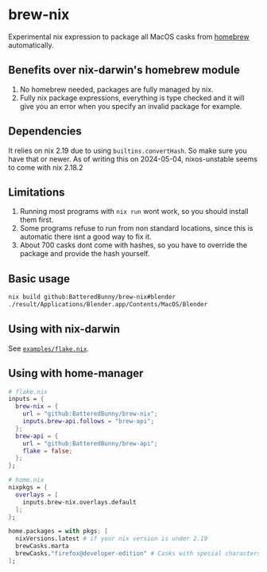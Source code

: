 # brew-nix

Experimental nix expression to package all MacOS casks from [homebrew](https://brew.sh/) automatically. 

## Benefits over nix-darwin's homebrew module
1. No homebrew needed, packages are fully managed by nix.
2. Fully nix package expressions, everything is type checked and it will give you an error when you specify an invalid package for example.

## Dependencies
It relies on nix 2.19 due to using ``builtins.convertHash``. So make sure you have that or newer.
As of writing this on 2024-05-04, nixos-unstable seems to come with nix 2.18.2

## Limitations
1. Running most programs with ``nix run`` wont work, so you should install them first.
2. Some programs refuse to run from non standard locations, since this is automatic there isnt a good way to fix it.
3. About 700 casks dont come with hashes, so you have to override the package and provide the hash yourself.

## Basic usage
```bash
nix build github:BatteredBunny/brew-nix#blender
./result/Applications/Blender.app/Contents/MacOS/Blender
```
## Using with nix-darwin

See [`examples/flake.nix`](examples/flake.nix).

## Using with home-manager
```nix
# flake.nix
inputs = {
  brew-nix = {
    url = "github:BatteredBunny/brew-nix";
    inputs.brew-api.follows = "brew-api";
  };
  brew-api = {
    url = "github:BatteredBunny/brew-api";
    flake = false;
  };
};
```
```nix
# home.nix
nixpkgs = {
  overlays = [
    inputs.brew-nix.overlays.default
  ];
};

home.packages = with pkgs; [
  nixVersions.latest # if your nix version is under 2.19
  brewCasks.marta
  brewCasks."firefox@developer-edition" # Casks with special characters in their name need to be defined in quotes
];
```
